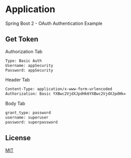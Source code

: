# Application

Spring Boot 2 - OAuth Authentication Example

## Get Token

Authorization Tab

```bash
Type: Basic Auth
Username: appSecurity
Password: appSecurity
```

Header Tab

```bash
Content-Type: application/x-www-form-urlencoded
Authorization: Basic YXBwc2VjdXJpdHk6YXBwc2VjdXJpdHk=
```

Body Tab

```bash
grant_type: password
username: superuser
password: superpassword
```

## License
[MIT](https://choosealicense.com/licenses/mit/)
